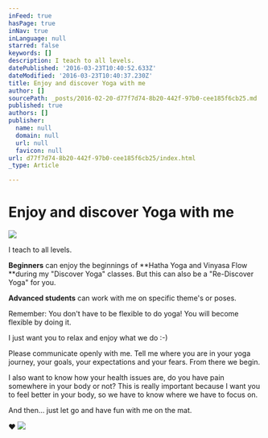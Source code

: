 ```yaml
---
inFeed: true
hasPage: true
inNav: true
inLanguage: null
starred: false
keywords: []
description: I teach to all levels.
datePublished: '2016-03-23T10:40:52.633Z'
dateModified: '2016-03-23T10:40:37.230Z'
title: Enjoy and discover Yoga with me
author: []
sourcePath: _posts/2016-02-20-d77f7d74-8b20-442f-97b0-cee185f6cb25.md
published: true
authors: []
publisher:
  name: null
  domain: null
  url: null
  favicon: null
url: d77f7d74-8b20-442f-97b0-cee185f6cb25/index.html
_type: Article

---
```

# Enjoy and discover Yoga with me
![](https://s3-us-west-2.amazonaws.com/the-grid-img/p/b957657d9954ed1d9ee9fe927975e4ccb9038ce0.jpg)

I teach to all levels.

**Beginners** can enjoy the beginnings of **Hatha Yoga and Vinyasa Flow **during my "Discover Yoga" classes. But this can also be a "Re-Discover Yoga" for you.

**Advanced students** can work with me on specific theme's or poses. 

Remember: You don't have to be flexible to do yoga! You will become flexible by doing it.

I just want you to relax and enjoy what we do :-)

Please communicate openly with me. Tell me where you are in your yoga
journey, your goals, your expectations and your fears. From there we 
begin.

I also want to know how your health issues are, do you have pain 
somewhere in your body or not? This is really important because I want 
you to feel better in your body, so we have to know where we have to 
focus on.

And then... just let go and have fun with me on the mat.

❤︎
![](https://the-grid-user-content.s3-us-west-2.amazonaws.com/9ccf62d7-5896-47a4-afc7-39d9b35fd14d.jpg)